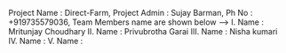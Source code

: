 Project Name : Direct-Farm,
Project Admin : Sujay Barman, Ph No : +919735579036,
Team Members name are shown below -->
I. Name : Mritunjay Choudhary
II. Name : Privubrotha Garai
III. Name : Nisha kumari
IV. Name :
V. Name :





